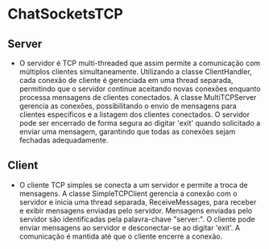 # ChatSocketsTCP

## Server
* O servidor é TCP multi-threaded que assim permite a comunicação com múltiplos clientes simultaneamente. Utilizando a classe ClientHandler, cada conexão de cliente é gerenciada em uma thread separada, permitindo que o servidor continue aceitando novas conexões enquanto processa mensagens de clientes conectados. A classe MultiTCPServer gerencia as conexões, possibilitando o envio de mensagens para clientes específicos e a listagem dos clientes conectados. O servidor pode ser encerrado de forma segura ao digitar 'exit' quando solicitado a enviar uma mensagem, garantindo que todas as conexões sejam fechadas adequadamente.

## Client
* O cliente TCP simples se conecta a um servidor e permite a troca de mensagens. A classe SimpleTCPClient gerencia a conexão com o servidor e inicia uma thread separada, ReceiveMessages, para receber e exibir mensagens enviadas pelo servidor. Mensagens enviadas pelo servidor são identificadas pela palavra-chave "server:". O cliente pode enviar mensagens ao servidor e desconectar-se ao digitar 'exit'. A comunicação é mantida até que o cliente encerre a conexão.
